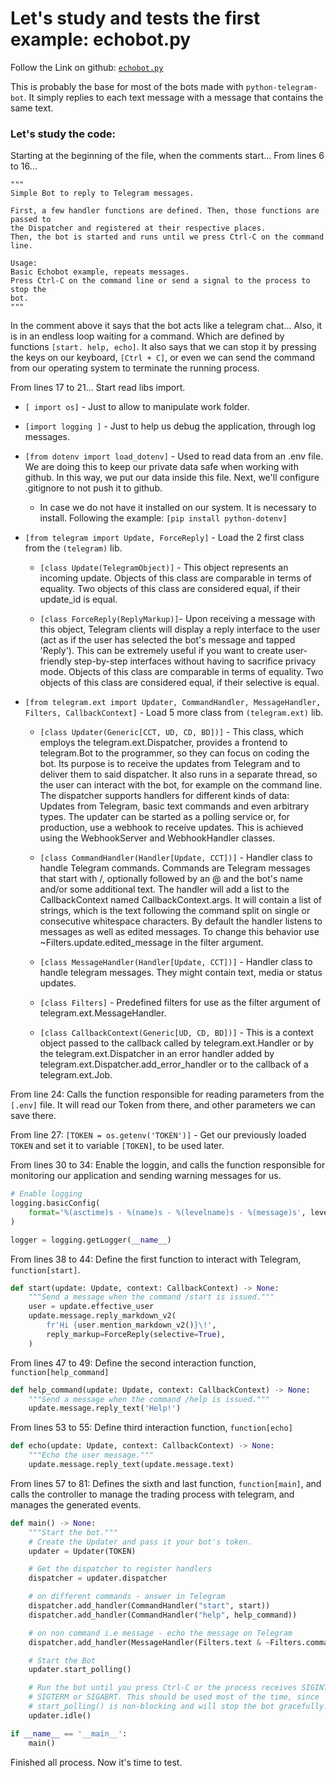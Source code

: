 # Let's study and tests the first example: echobot.py
Follow the Link on github: [`echobot.py`](https://github.com/python-telegram-bot/python-telegram-bot/blob/v13.x/examples/echobot.py)

This is probably the base for most of the bots made with `python-telegram-bot`. It simply replies to each text message with a message that contains the same text.
### Let's study the code:

Starting at the beginning of the file, when the comments start...
From lines 6 to 16...
```
"""
Simple Bot to reply to Telegram messages.

First, a few handler functions are defined. Then, those functions are passed to
the Dispatcher and registered at their respective places.
Then, the bot is started and runs until we press Ctrl-C on the command line.

Usage:
Basic Echobot example, repeats messages.
Press Ctrl-C on the command line or send a signal to the process to stop the
bot.
"""
```
In the comment above it says that the bot acts like a telegram chat...
Also, it is in an endless loop waiting for a command. Which are defined by functions `[start. help, echo]`.
It also says that we can stop it by pressing the keys on our keyboard, `[Ctrl + C]`, or even we can send the command from our operating system to terminate the running process.

From lines 17 to 21...
Start read libs import.
 + `[ import os]` - Just to allow to manipulate work folder. 

 + `[import logging ]` - Just to help us debug the application, through log messages.

 + `[from dotenv import load_dotenv]` - Used to read data from an .env file. We are doing this to keep our private data safe when working with github. In this way, we put our data inside this file. Next, we'll configure .gitignore to not push it to github.
     + In case we do not have it installed on our system. It is necessary to install. Following the example: `[pip install python-dotenv]`  

 + `[from telegram import Update, ForceReply]` - Load the 2 first class from the `(telegram)` lib.

    + `[class Update(TelegramObject)]` - This object represents an incoming update. Objects of this class are comparable in terms of equality. Two objects of this class are considered equal, if their update_id is equal.
   
    + `[class ForceReply(ReplyMarkup)]`- Upon receiving a message with this object, Telegram clients will display a reply interface to the user (act as if the user has selected the bot's message and tapped 'Reply'). This can be extremely useful if you want to create user-friendly step-by-step interfaces without having to sacrifice privacy mode. Objects of this class are comparable in terms of equality. Two objects of this class are considered equal, if their selective is equal.
   
+ `[from telegram.ext import Updater, CommandHandler, MessageHandler, Filters, CallbackContext]` - Load 5 more class from `(telegram.ext)` lib.
    + `[class Updater(Generic[CCT, UD, CD, BD])]` - This class, which employs the telegram.ext.Dispatcher, provides a frontend to telegram.Bot to the programmer, so they can focus on coding the bot. Its purpose is to receive the updates from Telegram and to deliver them to said dispatcher. It also runs in a separate thread, so the user can interact with the bot, for example on the command line. The dispatcher supports handlers for different kinds of data: Updates from Telegram, basic text commands and even arbitrary types. The updater can be started as a polling service or, for production, use a webhook to receive updates. This is achieved using the WebhookServer and WebhookHandler classes.
  
    + `[class CommandHandler(Handler[Update, CCT])]` - Handler class to handle Telegram commands.
       Commands are Telegram messages that start with /, optionally followed by an @ and the bot's name and/or some additional text. The handler will add a list to the CallbackContext named CallbackContext.args. It will contain a list of strings, which is the text following the command split on single or consecutive whitespace characters.
       By default the handler listens to messages as well as edited messages. To change this behavior use ~Filters.update.edited_message in the filter argument.
  
    + `[class MessageHandler(Handler[Update, CCT])]` - Handler class to handle telegram messages. They might contain text, media or status updates.

    + `[class Filters]` - Predefined filters for use as the filter argument of telegram.ext.MessageHandler.
    + `[class CallbackContext(Generic[UD, CD, BD])]` - This is a context object passed to the callback called by telegram.ext.Handler or by the telegram.ext.Dispatcher in an error handler added by telegram.ext.Dispatcher.add_error_handler or to the callback of a telegram.ext.Job.
  
From line 24:
Calls the function responsible for reading parameters from the `[.env]` file. It will read our Token from there, and other parameters we can save there.

From line 27:
`[TOKEN = os.getenv('TOKEN')]` - Get our previously loaded `TOKEN` and set it to variable `[TOKEN]`, to be used later.

From lines 30 to 34:
Enable the loggin, and calls the function responsible for monitoring our application and sending warning messages for us.

```` python
# Enable logging
logging.basicConfig(
    format='%(asctime)s - %(name)s - %(levelname)s - %(message)s', level=logging.INFO
)

logger = logging.getLogger(__name__)
````
From lines 38 to 44:
Define the first function to interact with Telegram, `function[start]`.

```` python
def start(update: Update, context: CallbackContext) -> None:
    """Send a message when the command /start is issued."""
    user = update.effective_user
    update.message.reply_markdown_v2(
        fr'Hi {user.mention_markdown_v2()}\!',
        reply_markup=ForceReply(selective=True),
    )
````
From lines 47 to 49:
Define the second interaction function, `function[help_command]`

```` python
def help_command(update: Update, context: CallbackContext) -> None:
    """Send a message when the command /help is issued."""
    update.message.reply_text('Help!')
````
From lines 53 to 55:
Define third interaction function, `function[echo]`

```` python
def echo(update: Update, context: CallbackContext) -> None:
    """Echo the user message."""
    update.message.reply_text(update.message.text)
````
From lines 57 to 81:
Defines the sixth and last function, `function[main]`, and calls the controller to manage the trading process with telegram, and manages the generated events.

```` python
def main() -> None:
    """Start the bot."""
    # Create the Updater and pass it your bot's token.
    updater = Updater(TOKEN)

    # Get the dispatcher to register handlers
    dispatcher = updater.dispatcher

    # on different commands - answer in Telegram
    dispatcher.add_handler(CommandHandler("start", start))
    dispatcher.add_handler(CommandHandler("help", help_command))

    # on non command i.e message - echo the message on Telegram
    dispatcher.add_handler(MessageHandler(Filters.text & ~Filters.command, echo))

    # Start the Bot
    updater.start_polling()

    # Run the bot until you press Ctrl-C or the process receives SIGINT,
    # SIGTERM or SIGABRT. This should be used most of the time, since
    # start_polling() is non-blocking and will stop the bot gracefully.
    updater.idle()

if __name__ == '__main__':
    main()

````
Finished all process. 
Now it's time to test.





 
